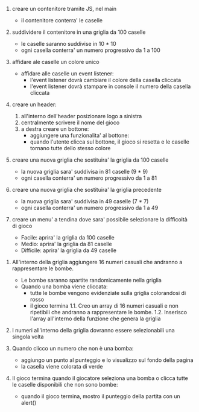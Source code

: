 
<!-- Parte 1 -->
1. creare un contenitore tramite JS, nel main
    - il contenitore conterra' le caselle

2. suddividere il contenitore in una griglia da 100 caselle
    - le caselle saranno suddivise in 10 * 10
    - ogni casella conterra' un numero progressivo da 1 a 100

3. affidare ale caselle un colore unico
    - affidare alle caselle un event listener:
        - l'event listener dovrà cambiare il colore della casella cliccata
        - l'event listener dovrà stampare in console il numero della casella cliccata

4. creare un header:
    1. all'interno dell'header posizionare logo a sinistra
    2. centralmente scrivere il nome del gioco
    3. a destra creare un bottone:
        - aggiungere una funzionalita' al bottone:
        - quando l'utente clicca sul bottone, il gioco si resetta e le caselle tornano tutte dello stesso colore


<!-- BONUS -->

5. creare una nuova griglia che sostituira' la griglia da 100 caselle
    - la nuova griglia sara' suddivisa in 81 caselle (9 * 9)
    - ogni casella conterra' un numero progressivo da 1 a 81

6. creare una nuova griglia che sostituira' la griglia precedente
    - la nuova griglia sara' suddivisa in 49 caselle (7 * 7)
    - ogni casella conterra' un numero progressivo da 1 a 49

7. creare un menu' a tendina dove sara' possibile selezionare la difficoltà di gioco
    - Facile: aprira' la griglia da 100 caselle
    - Medio: aprira' la griglia da 81 caselle
    - Difficile: aprira' la griglia da 49 caselle


<!-- Parte 2 -->

1. All'interno della griglia aggiungere 16 numeri casuali che andranno a rappresentare le bombe.
    - Le bombe saranno spartite randomicamente nella griglia
    - Quando una bomba viene cliccata:
        - tutte le bombe vengono evidenziate sulla griglia colorandosi di rosso
        - il gioco termina
    1.1. Creo un array di 16 numeri casuali e non ripetibili che andranno a rappresentare le bombe.
    1.2. Inserisco l'array all'interno della funzione che genera la griglia

2. I numeri all'interno della griglia dovranno essere selezionabili una singola volta

3. Quando clicco un numero che non è una bomba:
    - aggiungo un punto al punteggio e lo visualizzo sul fondo della pagina
    - la casella viene colorata di verde

4. Il gioco termina quando il giocatore seleziona una bomba o clicca tutte le caselle disponibili che non sono bombe:
    - quando il gioco termina, mostro il punteggio della partita con un alert()
